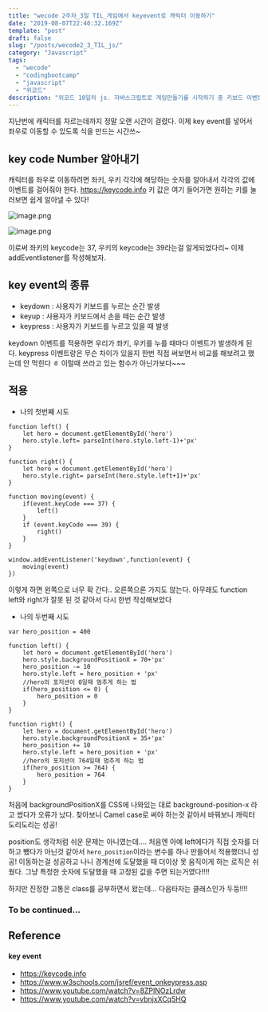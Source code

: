 ```yaml
---
title: "wecode 2주차_3일 TIL_게임에서 keyevent로 캐릭터 이동하기"
date: "2019-08-07T22:40:32.169Z"
template: "post"  
draft: false
slug: "/posts/wecode2_3_TIL_js/"
category: "Javascript"
tags:
  - "wecode"
  - "codingbootcamp"
  - "javascript"
  - "위코드"
description: "위코드 10일차 js. 자바스크립트로 게임만들기를 시작하기 중 키보드 이벤트를 넣어보았다!"
---
```


지난번에 캐릭터를 자르는데까지 정말 오랜 시간이 걸렸다. 이제 key event를 넣어서 좌우로 이동할 수 있도록 식을 만드는 시간쓰~

## key code Number 알아내기
캐릭터를 좌우로 이동하려면 좌키, 우키 각각에 해당하는 숫자를 알아내서 각각의 값에 이벤트를 걸어줘야 한다.
https://keycode.info 키 값은 여기 들어가면 원하는 키를 눌러보면 쉽게 알아낼 수 있다!

![image.png](https://images.velog.io/post-images/dooreplay/59da6c40-b8bc-11e9-b8f8-7d296a837f8b/image.png)


![image.png](https://images.velog.io/post-images/dooreplay/752cbf20-b8bc-11e9-b06a-a38d4a6f85a7/image.png)

이로써 좌키의 keycode는 37, 우키의 keycode는 39라는걸 알게되었다리~
이제 addEventlistener를 작성해보자.


## key event의 종류
* keydown : 사용자가 키보드를 누르는 순간 발생
* keyup : 사용자가 키보드에서 손을 떼는 순간 발생
* keypress : 사용자가 키보드를 누르고 있을 때 발생

keydown 이벤트를 적용하면 우리가 좌키, 우키를 누를 때마다 이벤트가 발생하게 된다.
keypress 이벤트랑은 무슨 차이가 있을지 한번 직접 써보면서 비교를 해보려고 했는데 안 먹힌다 ㅎ 이럴때 쓰라고 있는 함수가 아닌가보다~~~




## 적용


* 나의 첫번째 시도

```
function left() {
    let hero = document.getElementById('hero')
    hero.style.left= parseInt(hero.style.left-1)+'px'
}

function right() {
    let hero = document.getElementById('hero')
    hero.style.right= parseInt(hero.style.left+1)+'px'
}

function moving(event) {
    if(event.keyCode === 37) {
        left()
    }
    if (event.keyCode === 39) {
        right()
    }
}

window.addEventListener('keydown',function(event) {
    moving(event)
})
```

이렇게 하면 왼쪽으로 너무 확 간다.. 오른쪽으론 가지도 않는다.
아무래도  function left와 right가 잘못 된 것 같아서 다시 한번 작성해보았다

* 나의 두번째 시도

```
var hero_position = 400

function left() {
    let hero = document.getElementById('hero')
    hero.style.backgroundPositionX = 70+'px'
    hero_position -= 10
    hero.style.left = hero_position + 'px'
    //hero의 포지션이 0일때 멈추게 하는 법
    if(hero_position <= 0) {
        hero_position = 0 
    }
}

function right() {
    let hero = document.getElementById('hero')
    hero.style.backgroundPositionX = 35+'px'
    hero_position += 10
    hero.style.left = hero_position + 'px'
    //hero의 포지션이 764일때 멈추게 하는 법
    if(hero_position >= 764) {
        hero_position = 764
    }
}
```

처음에 backgroundPositionX를 CSS에 나와있는 대로 background-position-x 라고 썼다가 오류가 났다. 찾아보니 Camel case로 써야 하는것 같아서 바꿔보니 캐릭터 도리도리는 성공!

position도 생각처럼 쉬운 문제는 아니였는데....
처음엔 아예 left에다가 직접 숫자를 더하고 뺐다가 아닌것 같아서 `hero_position`이라는 변수를 하나 만들어서 적용했더니 성공!
이동하는걸 성공하고 나니 경계선에 도달했을 때 더이상 못 움직이게 하는 로직은 쉬웠다. 그냥 특정한 숫자에 도달했을 때 고정된 값을 주면 되는거였다!!!!

하지만 진정한 고통은 class를 공부하면서 왔는데... 다음타자는 클래스인가 두둥!!!!

### To be continued...


## Reference

#### key event<br>
- https://keycode.info
- https://www.w3schools.com/jsref/event_onkeypress.asp
- https://www.youtube.com/watch?v=8ZPlNOzLrdw
- https://www.youtube.com/watch?v=vbnjxXCq5HQ